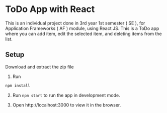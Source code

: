# ToDo App with React

This is an individual project done in 3rd year 1st semester ( SE ), for Application Frameworks ( AF ) module, using React JS. This is a ToDo app where you can add item, edit the selected item, and deleting items from the list.

## Setup

Download and extract the zip file<br/>

1. Run 
```bash
npm install
```
2. Run `npm start` to run the app in development mode.

3. Open http://localhost:3000 to view it in the browser.



